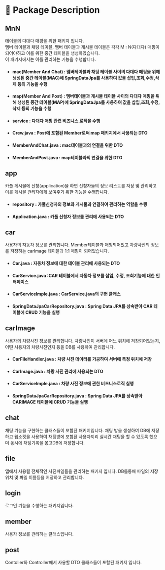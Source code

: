 # 📂 Package Description
## MnN
테이블의 다대다 매핑을 위한 패키지 입니다. <br>
멤버 테이블과 채팅 테이블, 멤버 테이블과 게시물 테이블은 각각 M : N(다대다) 매핑이 되어야하고 이를 위한 중간 테이블을 생성하였습니다.<br> 이 패키지에서는 이를 관리하는 기능을 수행합니다.
<br>
 - #### mac(Member And Chat) : 멤버테이블과 채팅 테이블 사이의 다대다 매핑을 위해 생성된 중간 테이블(MAC)에 SpringDataJpa를 사용하여 값을 삽입,조회,수정,삭제 등의 기능을 수행
 - #### map(Member And Post) : 멤버테이블과 게시물 테이블 사이의 다대다 매핑을 위해 생성된 중간 테이블(MAP)에 SpringDataJpa를 사용하여 값을 삽입,조회,수정,삭제 등의 기능을 수행  
 - #### service : 다대다 매핑 관련 비즈니스 로직을 수행
 - #### Crew.java : Post에 포함된 Member로써 map 패키지에서 사용되는 DTO
 - #### MemberAndChat.java : mac테이블과의 연결을 위한 DTO
 - #### MemberAndPost.java  : map테이블과의 연결을 위한 DTO
   
## app
카풀 게시물에 신청(application)을 하면 신청자들의 정보 리스트를 저장 및 관리하고 이를 게시물 관리자에게 보여주기 위한 기능을 수행합니다.<br>
 - #### repository : 카풀신청자의 정보와 게시물과 연결하여 관리하는 역할을 수행
 - #### Application.java : 카풀 신청자 정보를 관리에 사용되는 DTO
   
## car
사용자의 자동차 정보를 관리합니다. Member테이블과 매핑되어있고 차량사진의 정보를 저장하는 carImage 테이블과 1:1 매핑이 되어있습니다.
 - #### Car.java : 자동차 정보에 대한 테이블 관리에 사용되는 DTO
 - #### CarService.java :CAR 테이블에서 자동차 정보를 삽입, 수정, 조회기능에 대한 인터페이스
 - #### CarServiceImple.java : CarService.java의 구현 클래스
 - #### SpringDataJpaCarRepository.java : Spring Data JPA를 상속받아 CAR 테이블에 CRUD 기능을 실행
   
## carImage
사용자의 차량사진 정보를 관리합니다. 차량사진이 서버에 어느 위치에 저장되어있는지, 어떤 사용자의 차량사진인지 등을 DB를 사용하여 관리합니다.
 - #### CarFileHandler.java : 차량 사진 데이터를 가공하여 서버에 특정 위치에 저장
 - #### CarImage.java : 차량 사진 관리에 사용되는 DTO
 - #### CarServiceImple.java : 차량 사진 정보에 관한 비즈니스로직 실행
 - #### SpringDataJpaCarRepository.java : Spring Data JPA를 상속받아 CARIMAGE 테이블에 CRUD 기능을 실행
## chat
채팅 기능을 구현하는 클래스들이 포함된 패키지입니다. 채팅 방을 생성하여 DB에 저장하고 웹소켓을 사용하여 채팅방에 포함된 사용자끼리 실시간 채팅을 할 수 있도록 했으며 동시에 채팅기록을 몽고DB에 저장합니다.

## file
앱에서 사용될 전체적인 사진파일들을 관리하는 패키지 입니다. DB를통해 파일의 저장위치 및 파일 이름등을 저장하고 관리합니다.

## login
로그인 기능을 수행하는 패키지입니다. 

## member
사용자 정보를 관리하는 클래스입니다. 

## post
Contoller와 Controller에서 사용할 DTO 클래스들이 포함된 패키지 입니다.

